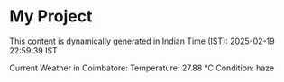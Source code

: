 # My Project

This content is dynamically generated in Indian Time (IST): 2025-02-19 22:59:39 IST


Current Weather in Coimbatore:
Temperature: 27.88 °C
Condition: haze
